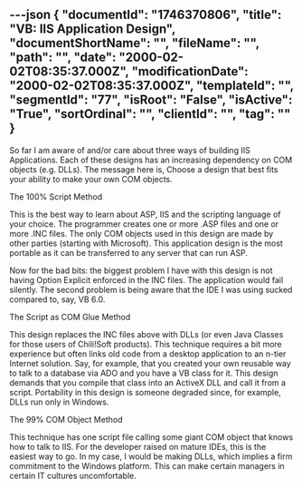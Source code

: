 ---json
{
  "documentId": "1746370806",
  "title": "VB: IIS Application Design",
  "documentShortName": "",
  "fileName": "",
  "path": "",
  "date": "2000-02-02T08:35:37.000Z",
  "modificationDate": "2000-02-02T08:35:37.000Z",
  "templateId": "",
  "segmentId": "77",
  "isRoot": "False",
  "isActive": "True",
  "sortOrdinal": "",
  "clientId": "",
  "tag": ""
}
---

So far I am aware of and/or care about three ways of building IIS Applications. Each of these designs has an increasing dependency on COM objects (e.g. DLLs). The message here is, Choose a design that best fits your ability to make your own COM objects.


The 100% Script Method

This is the best way to learn about ASP, IIS and the scripting language of your choice. The programmer creates one or more .ASP files and one or more .INC files. The only COM objects used in this design are made by other parties (starting with Microsoft). This application design is the most portable as it can be transferred to any server that can run ASP.

Now for the bad bits: the biggest problem I have with this design is not having Option Explicit enforced in the INC files. The application would fail silently. The second problem is being aware that the IDE I was using sucked compared to, say, VB 6.0.


The Script as COM Glue Method

This design replaces the INC files above with DLLs (or even Java Classes for those users of Chili!Soft products). This technique requires a bit more experience but often links old code from a desktop application to an n-tier Internet solution. Say, for example, that you created your own reusable way to talk to a database via ADO and you have a VB class for it. This design demands that you compile that class into an ActiveX DLL and call it from a script. Portability in this design is someone degraded since, for example, DLLs run only in Windows.


The 99% COM Object Method

This technique has one script file calling some giant COM object that knows how to talk to IIS. For the developer raised on mature IDEs, this is the easiest way to go. In my case, I would be making DLLs, which implies a firm commitment to the Windows platform. This can make certain managers in certain IT cultures uncomfortable.
